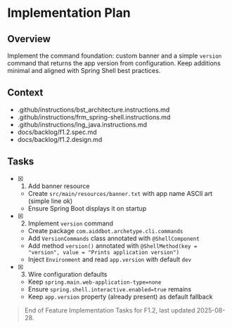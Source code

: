 # Implementation Plan

## Overview

Implement the command foundation: custom banner and a simple `version` command that returns the app version from configuration. Keep additions minimal and aligned with Spring Shell best practices.

## Context

- .github/instructions/bst_architecture.instructions.md
- .github/instructions/frm_spring-shell.instructions.md
- .github/instructions/lng_java.instructions.md
- docs/backlog/f1.2.spec.md
- docs/backlog/f1.2.design.md

## Tasks

- [x] 1. Add banner resource
  - Create `src/main/resources/banner.txt` with app name ASCII art (simple line ok)
  - Ensure Spring Boot displays it on startup
- [x] 2. Implement `version` command
  - Create package `com.aiddbot.archetype.cli.commands`
  - Add `VersionCommands` class annotated with `@ShellComponent`
  - Add method `version()` annotated with `@ShellMethod(key = "version", value = "Prints application version")`
  - Inject `Environment` and read `app.version` with default `dev`
- [x] 3. Wire configuration defaults
  - Keep `spring.main.web-application-type=none`
  - Ensure `spring.shell.interactive.enabled=true` remains
  - Keep `app.version` property (already present) as default fallback

> End of Feature Implementation Tasks for F1.2, last updated 2025-08-28.
